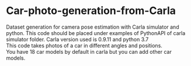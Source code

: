 # Car-photo-generation-from-Carla
Dataset generation for camera pose estimation with Carla simulator and python. 
This code should be placed under examples of PythonAPI of carla simulator folder.
Carla version used is 0.9.11 and python 3.7 <br>
This code takes photos of a car in different angles and positions. <br>
You have 18 car models by default in carla but you can add other car models.

